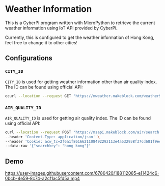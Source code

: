 # Weather Information

This is a CyberPi program written with MicroPython to retrieve the current weather information using IoT API provided by CyberPi.

Currently, this is configured to get the weather information of Hong Kong, feel free to change it to other cities!

## Configurations

### `CITY_ID`

`CITY_ID` is used for getting weather information other than air quality index. The ID can be found using official API:

```bash
ccurl --location --request GET 'https://mweather.makeblock.com/weatherSearch?city=hong kong'
```

### `AIR_QUALITY_ID`

`AIR_QUALITY_ID` is used for getting air quality index. The ID can be found using official API:

```bash
curl --location --request POST 'https://msapi.makeblock.com/air/search' \
--header 'Content-Type: application/json' \
--header 'Cookie: acw_tc=2f6a1f8616621108492292113e4a532958f37cd681f9ecb9c199c06c371599' \
--data-raw '{"searchkey": "hong kong"}'
```

## Demo

https://user-images.githubusercontent.com/6780420/188112085-e11424c6-0bcb-4e59-8c74-a2cf1ac5fd5a.mp4
